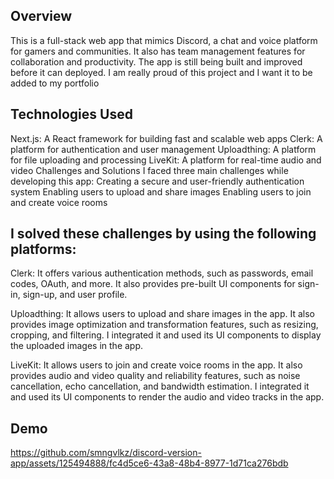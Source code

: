 ## Overview

This is a full-stack web app that mimics Discord, a chat and voice platform for gamers and communities. It also has team management features for collaboration and productivity. The app is still being built and improved before it can deployed. I am really proud of this project and I want it to be added to my portfolio

## Technologies Used

Next.js: A React framework for building fast and scalable web apps
Clerk: A platform for authentication and user management
Uploadthing: A platform for file uploading and processing
LiveKit: A platform for real-time audio and video
Challenges and Solutions
I faced three main challenges while developing this app:
Creating a secure and user-friendly authentication system
Enabling users to upload and share images
Enabling users to join and create voice rooms

## I solved these challenges by using the following platforms:

Clerk: It offers various authentication methods, such as passwords, email codes, OAuth, and more. It also provides pre-built UI components for sign-in, sign-up, and user profile.

Uploadthing: It allows users to upload and share images in the app. It also provides image optimization and transformation features, such as resizing, cropping, and filtering. I integrated it and used its UI components to display the uploaded images in the app.

LiveKit: It allows users to join and create voice rooms in the app. It also provides audio and video quality and reliability features, such as noise cancellation, echo cancellation, and bandwidth estimation. I integrated it and used its UI components to render the audio and video tracks in the app.

## Demo



https://github.com/smngvlkz/discord-version-app/assets/125494888/fc4d5ce6-43a8-48b4-8977-1d71ca276bdb

